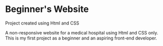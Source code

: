 # Beginner's Website
Project created using Html and CSS 


A non-responsive website for a medical hospital using Html and CSS only. This is my first project as a beginner and an aspiring front-end developer.
